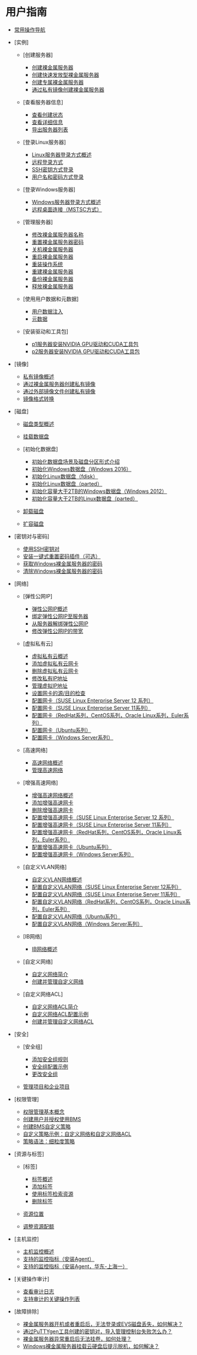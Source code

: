 # 用户指南

-   [常用操作导航](常用操作导航.md)
-   [实例]
    -   [创建服务器]
        -   [创建裸金属服务器](创建裸金属服务器.md)
        -   [创建快速发放型裸金属服务器](创建快速发放型裸金属服务器.md)
        -   [创建专属裸金属服务器](创建专属裸金属服务器.md)
        -   [通过私有镜像创建裸金属服务器](通过私有镜像创建裸金属服务器.md)

    -   [查看服务器信息]
        -   [查看创建状态](查看创建状态.md)
        -   [查看详细信息](查看详细信息.md)
        -   [导出服务器列表](导出服务器列表.md)

    -   [登录Linux服务器]
        -   [Linux服务器登录方式概述](Linux服务器登录方式概述.md)
        -   [远程登录方式](远程登录方式.md)
        -   [SSH密钥方式登录](SSH密钥方式登录.md)
        -   [用户名和密码方式登录](用户名和密码方式登录.md)

    -   [登录Windows服务器]
        -   [Windows服务器登录方式概述](Windows服务器登录方式概述.md)
        -   [远程桌面连接（MSTSC方式）](远程桌面连接（MSTSC方式）.md)

    -   [管理服务器]
        -   [修改裸金属服务器名称](修改裸金属服务器名称.md)
        -   [重置裸金属服务器密码](重置裸金属服务器密码.md)
        -   [关机裸金属服务器](关机裸金属服务器.md)
        -   [重启裸金属服务器](重启裸金属服务器.md)
        -   [重装操作系统](重装操作系统.md)
        -   [重建裸金属服务器](重建裸金属服务器.md)
        -   [备份裸金属服务器](备份裸金属服务器.md)
        -   [释放裸金属服务器](释放裸金属服务器.md)

    -   [使用用户数据和元数据]
        -   [用户数据注入](用户数据注入.md)
        -   [元数据](元数据.md)

    -   [安装驱动和工具包]
        -   [p1服务器安装NVIDIA GPU驱动和CUDA工具包](p1服务器安装NVIDIA-GPU驱动和CUDA工具包.md)
        -   [p2服务器安装NVIDIA GPU驱动和CUDA工具包](p2服务器安装NVIDIA-GPU驱动和CUDA工具包.md)


-   [镜像]
    -   [私有镜像概述](私有镜像概述.md)
    -   [通过裸金属服务器创建私有镜像](通过裸金属服务器创建私有镜像.md)
    -   [通过外部镜像文件创建私有镜像](通过外部镜像文件创建私有镜像.md)
    -   [镜像格式转换](镜像格式转换.md)

-   [磁盘]
    -   [磁盘类型概述](磁盘类型概述.md)
    -   [挂载数据盘](挂载数据盘.md)
    -   [初始化数据盘]
        -   [初始化数据盘场景及磁盘分区形式介绍](初始化数据盘场景及磁盘分区形式介绍.md)
        -   [初始化Windows数据盘（Windows 2016）](初始化Windows数据盘（Windows-2016）.md)
        -   [初始化Linux数据盘（fdisk）](初始化Linux数据盘（fdisk）.md)
        -   [初始化Linux数据盘（parted）](初始化Linux数据盘（parted）.md)
        -   [初始化容量大于2TB的Windows数据盘（Windows 2012）](初始化容量大于2TB的Windows数据盘（Windows-2012）.md)
        -   [初始化容量大于2TB的Linux数据盘（parted）](初始化容量大于2TB的Linux数据盘（parted）.md)

    -   [卸载磁盘](卸载磁盘.md)
    -   [扩容磁盘](扩容磁盘.md)

-   [密钥对与密码]
    -   [使用SSH密钥对](使用SSH密钥对.md)
    -   [安装一键式重置密码插件（可选）](安装一键式重置密码插件（可选）.md)
    -   [获取Windows裸金属服务器的密码](获取Windows裸金属服务器的密码.md)
    -   [清除Windows裸金属服务器的密码](清除Windows裸金属服务器的密码.md)

-   [网络]
    -   [弹性公网IP]
        -   [弹性公网IP概述](弹性公网IP概述.md)
        -   [绑定弹性公网IP至服务器](绑定弹性公网IP至服务器.md)
        -   [从服务器解绑弹性公网IP](从服务器解绑弹性公网IP.md)
        -   [修改弹性公网IP的带宽](修改弹性公网IP的带宽.md)

    -   [虚拟私有云]
        -   [虚拟私有云概述](虚拟私有云概述.md)
        -   [添加虚拟私有云网卡](添加虚拟私有云网卡.md)
        -   [删除虚拟私有云网卡](删除虚拟私有云网卡.md)
        -   [修改私有IP地址](修改私有IP地址.md)
        -   [管理虚拟IP地址](管理虚拟IP地址.md)
        -   [设置网卡的源/目的检查](设置网卡的源-目的检查.md)
        -   [配置网卡（SUSE Linux Enterprise Server 12 系列）](配置网卡（SUSE-Linux-Enterprise-Server-12-系列）.md)
        -   [配置网卡（SUSE Linux Enterprise Server 11系列）](配置网卡（SUSE-Linux-Enterprise-Server-11系列）.md)
        -   [配置网卡（RedHat系列，CentOS系列，Oracle Linux系列，Euler系列）](配置网卡（RedHat系列-CentOS系列-Oracle-Linux系列-Euler系列）.md)
        -   [配置网卡（Ubuntu系列）](配置网卡（Ubuntu系列）.md)
        -   [配置网卡（Windows Server系列）](配置网卡（Windows-Server系列）.md)

    -   [高速网络]
        -   [高速网络概述](高速网络概述.md)
        -   [管理高速网络](管理高速网络.md)

    -   [增强高速网络]
        -   [增强高速网络概述](增强高速网络概述.md)
        -   [添加增强高速网卡](添加增强高速网卡.md)
        -   [删除增强高速网卡](删除增强高速网卡.md)
        -   [配置增强高速网卡（SUSE Linux Enterprise Server 12 系列）](配置增强高速网卡（SUSE-Linux-Enterprise-Server-12-系列）.md)
        -   [配置增强高速网卡（SUSE Linux Enterprise Server 11系列）](配置增强高速网卡（SUSE-Linux-Enterprise-Server-11系列）.md)
        -   [配置增强高速网卡（RedHat系列，CentOS系列，Oracle Linux系列，Euler系列）](配置增强高速网卡（RedHat系列-CentOS系列-Oracle-Linux系列-Euler系列）.md)
        -   [配置增强高速网卡（Ubuntu系列）](配置增强高速网卡（Ubuntu系列）.md)
        -   [配置增强高速网卡（Windows Server系列）](配置增强高速网卡（Windows-Server系列）.md)

    -   [自定义VLAN网络]
        -   [自定义VLAN网络概述](自定义VLAN网络概述.md)
        -   [配置自定义VLAN网络（SUSE Linux Enterprise Server 12系列）](配置自定义VLAN网络（SUSE-Linux-Enterprise-Server-12系列）.md)
        -   [配置自定义VLAN网络（SUSE Linux Enterprise Server 11系列）](配置自定义VLAN网络（SUSE-Linux-Enterprise-Server-11系列）.md)
        -   [配置自定义VLAN网络（RedHat系列，CentOS系列，Oracle Linux系列，Euler系列）](配置自定义VLAN网络（RedHat系列-CentOS系列-Oracle-Linux系列-Euler系列）.md)
        -   [配置自定义VLAN网络（Ubuntu系列）](配置自定义VLAN网络（Ubuntu系列）.md)
        -   [配置自定义VLAN网络（Windows Server系列）](配置自定义VLAN网络（Windows-Server系列）.md)

    -   [IB网络]
        -   [IB网络概述](IB网络概述.md)

    -   [自定义网络]
        -   [自定义网络简介](自定义网络简介.md)
        -   [创建并管理自定义网络](创建并管理自定义网络.md)

    -   [自定义网络ACL]
        -   [自定义网络ACL简介](自定义网络ACL简介.md)
        -   [自定义网络ACL配置示例](自定义网络ACL配置示例.md)
        -   [创建并管理自定义网络ACL](创建并管理自定义网络ACL.md)


-   [安全]
    -   [安全组]
        -   [添加安全组规则](添加安全组规则.md)
        -   [安全组配置示例](安全组配置示例.md)
        -   [更改安全组](更改安全组.md)

    -   [管理项目和企业项目](管理项目和企业项目.md)

-   [权限管理]
    -   [权限管理基本概念](权限管理基本概念.md)
    -   [创建用户并授权使用BMS](创建用户并授权使用BMS.md)
    -   [创建BMS自定义策略](创建BMS自定义策略.md)
    -   [自定义策略示例：自定义网络和自定义网络ACL](自定义策略示例-自定义网络和自定义网络ACL.md)
    -   [策略语法：细粒度策略](策略语法-细粒度策略.md)

-   [资源与标签]
    -   [标签]
        -   [标签概述](标签概述.md)
        -   [添加标签](添加标签.md)
        -   [使用标签检索资源](使用标签检索资源.md)
        -   [删除标签](删除标签.md)

    -   [资源位置](资源位置.md)
    -   [调整资源配额](调整资源配额.md)

-   [主机监控]
    -   [主机监控概述](主机监控概述.md)
    -   [支持的监控指标（安装Agent）](支持的监控指标（安装Agent）.md)
    -   [支持的监控指标（安装Agent，华东-上海一）](支持的监控指标（安装Agent，华东-上海一）.md)

-   [关键操作审计]
    -   [查看审计日志](查看审计日志.md)
    -   [支持审计的关键操作列表](支持审计的关键操作列表.md)

-   [故障排除]
    -   [裸金属服务器开机或者重启后，无法登录或EVS磁盘丢失，如何解决？](裸金属服务器开机或者重启后-无法登录或EVS磁盘丢失-如何解决.md)
    -   [通过PuTTYgen工具创建的密钥对，导入管理控制台失败怎么办？](通过PuTTYgen工具创建的密钥对-导入管理控制台失败怎么办.md)
    -   [裸金属服务器异常重启后无法挂卷，如何处理？](裸金属服务器异常重启后无法挂卷-如何处理.md)
    -   [Windows裸金属服务器挂载云硬盘后提示脱机，如何解决？](Windows裸金属服务器挂载云硬盘后提示脱机-如何解决.md)



